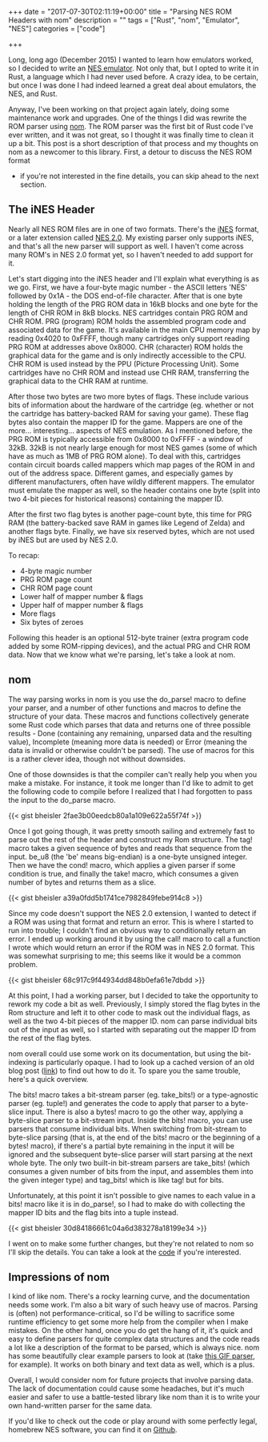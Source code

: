 +++
date = "2017-07-30T02:11:19+00:00"
title = "Parsing NES ROM Headers with nom"
description = ""
tags = ["Rust", "nom", "Emulator", "NES"]
categories = ["code"]

+++

Long, long ago (December 2015) I wanted to learn how emulators worked, so I
decided to write an [NES emulator](https://github.com/bheisler/Corrosion).
Not only that, but I opted to write it in Rust, a language which I had never
used before. A crazy idea, to be certain, but once I was done I had indeed
learned a great deal about emulators, the NES, and Rust.

Anyway, I've been working on that project again lately, doing some maintenance work
and upgrades. One of the things I did was rewrite the ROM parser using
[nom](https://github.com/Geal/nom). The ROM parser was the first bit of Rust code
I've ever written, and it was not great, so I thought it was finally time to clean
it up a bit. This post is a short description of that process and my thoughts on
nom as a newcomer to this library. First, a detour to discuss the NES ROM format
- if you're not interested in the fine details, you can skip ahead to the next
section.

## The iNES Header

Nearly all NES ROM files are in one of two formats. There's the
[iNES](https://wiki.nesdev.com/w/index.php/INES) format, or a later extension
called [NES 2.0](https://wiki.nesdev.com/w/index.php/NES_2.0). My existing parser
only supports iNES, and that's all the new parser will support as well. I haven't
come across many ROM's in NES 2.0 format yet, so I haven't needed to add support
for it.

Let's start digging into the iNES header and I'll explain what everything is as
we go. First, we have a four-byte magic number - the ASCII letters 'NES' followed
by 0x1A - the DOS end-of-file character. After that is one byte holding the length
of the PRG ROM data in 16kB blocks and one byte for the length of CHR ROM in 8kB blocks.
NES cartridges contain PRG ROM and CHR ROM. PRG (program) ROM holds the
assembled program code and associated data for the game. It's available in the
main CPU memory map by reading 0x4020 to 0xFFFF, though many cartridges only
support reading PRG ROM at addresses above 0x8000. CHR (character) ROM holds the
graphical data for the game and is only indirectly accessible to the CPU.
CHR ROM is used instead by the PPU (Picture Processing Unit). Some cartridges
have no CHR ROM and instead use CHR RAM, transferring the graphical data
to the CHR RAM at runtime.

After those two bytes are two more bytes of flags. These include various bits
of information about the hardware of the cartridge (eg. whether or not the
cartridge has battery-backed RAM for saving your game). These flag bytes also
contain the mapper ID for the game. Mappers are one of the more... interesting...
aspects of NES emulation. As I mentioned before, the PRG ROM is typically
accessible from 0x8000 to 0xFFFF - a window of 32kB. 32kB is not nearly large
enough for most NES games (some of which have as much as 1MB of PRG ROM alone). To
deal with this, cartridges contain circuit boards called mappers which map
pages of the ROM in and out of the address space. Different games, and especially
games by different manufacturers, often have wildly different mappers. The
emulator must emulate the mapper as well, so the header contains one byte
(split into two 4-bit pieces for historical reasons) containing the mapper ID.

After the first two flag bytes is another page-count byte, this time for PRG
RAM (the battery-backed save RAM in games like Legend of Zelda) and another
flags byte. Finally, we have six reserved bytes, which are not used by iNES but
are used by NES 2.0.

To recap:

* 4-byte magic number
* PRG ROM page count
* CHR ROM page count
* Lower half of mapper number & flags
* Upper half of mapper number & flags
* More flags
* Six bytes of zeroes

Following this header is an optional 512-byte trainer (extra program code added
by some ROM-ripping devices), and the actual PRG and CHR ROM data. Now that we know
what we're parsing, let's take a look at nom.

## nom

The way parsing works in nom is you use the do_parse! macro to define your
parser, and a number of other functions and macros to define the structure of
your data. These macros and functions collectively generate some Rust code which
parses that data and returns one of three possible results - Done (containing any
remaining, unparsed data and the resulting value), Incomplete (meaning more
data is needed) or Error (meaning the data is invalid or otherwise couldn't
be parsed). The use of macros for this is a rather clever idea, though not
without downsides.

One of those downsides is that the compiler can't really help you when you
make a mistake. For instance, it took me longer than I'd like to admit to get
the following code to compile before I realized that I had forgotten to pass
the input to the do_parse macro.

{{< gist bheisler 2fae3b00eedcb80a1a109e622a55f74f >}}

Once I got going though, it was pretty smooth sailing and extremely fast to
parse out the rest of the header and construct my Rom structure. The tag!
macro takes a given sequence of bytes and reads that sequence from the input.
be_u8 (the 'be' means big-endian) is a one-byte unsigned integer. Then we have
the cond! macro, which applies a given parser if some condition is true, and
finally the take! macro, which consumes a given number of bytes and returns
them as a slice.

{{< gist bheisler a39a0fdd5b1741ce7982849febe914c8 >}}

Since my code doesn't support the NES 2.0 extension, I wanted to detect if a ROM
was using that format and return an error. This is where I started to run into
trouble; I couldn't find an obvious way to conditionally return an error.
I ended up working around it by using the call! macro to call a function I wrote
which would return an error if the ROM was in NES 2.0 format. This was somewhat
surprising to me; this seems like it would be a common problem.

{{< gist bheisler 68c917c9f44934dd848b0efa61e7dbdd >}}

At this point, I had a working parser, but I decided to take the opportunity to
rework my code a bit as well. Previously, I simply stored the flag bytes in the
Rom structure and left it to other code to mask out the individual flags, as well
as the two 4-bit pieces of the mapper ID. nom can parse individual bits out of
the input as well, so I started with separating out the mapper ID from the rest
of the flag bytes.

nom overall could use some work on its documentation, but using the bit-indexing
is particularly opaque. I had to look up a cached version of an old blog post
([link](https://webcache.googleusercontent.com/search?q=cache:4CNayFlPRicJ:siciarz.net/24-days-rust-nom-part-2/+&cd=1&hl=en&ct=clnk&gl=ca))
to find out how to do it. To spare you the same trouble, here's a quick overview.

The bits! macro takes a bit-stream parser (eg. take_bits!) or a type-agnostic
parser (eg. tuple!) and generates the code to apply that parser to a byte-slice
input. There is also a bytes! macro to go the other way, applying a byte-slice
parser to a bit-stream input. Inside the bits! macro, you can use parsers that
consume individual bits. When switching from bit-stream to byte-slice parsing
(that is, at the end of the bits! macro or the beginning of a bytes! macro), if
there's a partial byte remaining in the input it will be ignored and the
subsequent byte-slice parser will start parsing at the next whole byte. The only
two built-in bit-stream parsers are take_bits! (which consumes a given number
of bits from the input, and assembles them into the given integer type) and
tag_bits! which is like tag! but for bits.

Unfortunately, at this point it isn't possible to give names to each value in
a bits! macro like it is in do_parse!, so I had to make do with collecting the
mapper ID bits and the flag bits into a tuple instead.

{{< gist bheisler 30d84186661c04a6d383278a18199e34 >}}

I went on to make some further changes, but they're not related to nom so I'll
skip the details. You can take a look at the [code](https://github.com/bheisler/Corrosion/blob/fdc4fa0334aabaa76518479dd0ad3e62e4e5ebb1/src/cart/ines.rs)
if you're interested.

## Impressions of nom

I kind of like nom. There's a rocky learning curve, and the documentation needs
some work. I'm also a bit wary of such heavy use of macros. Parsing is (often)
not performance-critical, so I'd be willing to sacrifice some runtime efficiency
to get some more help from the compiler when I make mistakes. On the other hand,
once you do get the hang of it, it's quick and easy to define parsers for quite
complex data structures and the code reads a lot like a description of the format
to be parsed, which is always nice. nom has some beautifully clear example parsers
to look at (take [this GIF parser](https://github.com/Geal/gif.rs/blob/master/),
for example). It works on both binary and text data as well, which is a plus.

Overall, I would consider nom for future projects that involve parsing data. The
lack of documentation could cause some headaches, but it's much easier and safer
to use a battle-tested library like nom than it is to write your own hand-written
parser for the same data.

If you'd like to check out the code or play around with some perfectly legal,
homebrew NES software, you can find it on
[Github](https://github.com/bheisler/Corrosion).
